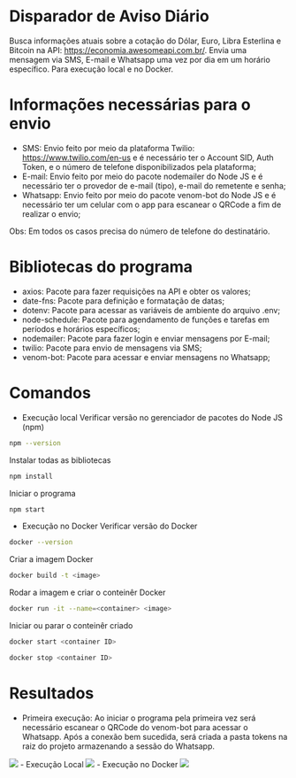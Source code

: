 # Disparador de Aviso Diário
Busca informações atuais sobre a cotação do Dólar, Euro, Libra Esterlina e Bitcoin na API: https://economia.awesomeapi.com.br/. Envia uma mensagem via SMS, E-mail e Whatsapp uma vez por dia em um horário específico. Para execução local e no Docker.

# Informações necessárias para o envio
- SMS: Envio feito por meio da plataforma Twilio: https://www.twilio.com/en-us e é necessário ter o Account SID, Auth Token, e o número de telefone disponibilizados pela plataforma;
- E-mail: Envio feito por meio do pacote nodemailer do Node JS e é necessário ter o provedor de e-mail (tipo), e-mail do remetente e senha;
- Whatsapp: Envio feito por meio do pacote venom-bot do Node JS e é necessário ter um celular com o app para escanear o QRCode a fim de realizar o envio;

Obs: Em todos os casos precisa do número de telefone do destinatário.

# Bibliotecas do programa
- axios: Pacote para fazer requisições na API e obter os valores;
- date-fns: Pacote para definição e formatação de datas;
- dotenv: Pacote para acessar as variáveis de ambiente do arquivo .env;
- node-schedule: Pacote para agendamento de funções e tarefas em períodos e horários específicos;
- nodemailer: Pacote para fazer login e enviar mensagens por E-mail;
- twilio: Pacote para envio de mensagens via SMS;
- venom-bot: Pacote para acessar e enviar mensagens no Whatsapp;

# Comandos
- Execução local
Verificar versão no gerenciador de pacotes do Node JS (npm)
```bash
npm --version
```
Instalar todas as bibliotecas
```bash
npm install
```
Iniciar o programa
```bash
npm start
```
- Execução no Docker
Verificar versão do Docker
```bash
docker --version
```
Criar a imagem Docker
```bash
docker build -t <image>
```
Rodar a imagem e criar o conteinêr Docker
```bash
docker run -it --name=<container> <image>
```
Iniciar ou parar o conteinêr criado
```bash
docker start <container ID>
```
```bash
docker stop <container ID>
```

# Resultados
- Primeira execução: Ao iniciar o programa pela primeira vez será necessário escanear o QRCode do venom-bot para acessar o Whatsapp. Após a conexão bem sucedida, será criada a pasta tokens na raiz do projeto armazenando a sessão do Whatsapp.
<span>
    <img src="https://github.com/lucasharzer/AvisosDiarios/assets/85804895/d80e4b67-9893-43fa-b9ea-cf396a9cbf5e">
</span>
- Execução Local
<span>
    <img src="https://github.com/lucasharzer/AvisosDiarios/assets/85804895/bdad6f01-3263-4929-bdb8-7fc7d34c23e7">
</span>
- Execução no Docker
<span>
    <img src="https://github.com/lucasharzer/AvisosDiarios/assets/85804895/c6b710c3-7625-48d8-9bec-edea942974e9">
</span>
